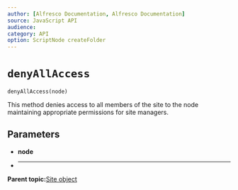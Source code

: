 ```yaml
---
author: [Alfresco Documentation, Alfresco Documentation]
source: JavaScript API
audience: 
category: API
option: ScriptNode createFolder
---
```


# `denyAllAccess`

`denyAllAccess(node)`

This method denies access to all members of the site to the node maintaining appropriate permissions for site managers.

## Parameters

-   **node**
-   ****

**Parent topic:**[Site object](../references/API-JS-Site.md)

